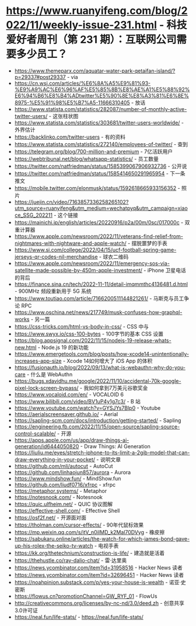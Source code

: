 # https://www.ruanyifeng.com/blog/2022/11/weekly-issue-231.html - 科技爱好者周刊（第 231 期）：互联网公司需要多少员工？

- https://www.themeparx.com/aquatar-water-park-qetaifan-island/?p=29337#post29337 - via
- https://cn.wsj.com/articles/%E6%8A%A5%E9%81%93-%E9%A9%AC%E6%96%AF%E5%85%8B%E8%AE%A1%E5%88%92%E6%94%B6%E8%B4%ADtwitter%E5%90%8E%E8%A3%81%E6%8E%8975-%E5%91%98%E5%B7%A5-11666310405 - 放话
- https://www.statista.com/statistics/282087/number-of-monthly-active-twitter-users/ - 这张柱状图
- https://www.statista.com/statistics/303681/twitter-users-worldwide/ - 外界估计
- https://backlinko.com/twitter-users - 有的资料
- https://www.statista.com/statistics/272140/employees-of-twitter/ - 查到
- https://telegram.org/blog/700-million-and-premium - 7亿活跃用户
- https://webtribunal.net/blog/whatsapp-statistics/ - 员工数量
- https://twitter.com/natfriedman/status/1585399067906932736 - 公开说
- https://twitter.com/natfriedman/status/1585414650291965954 - 下一条推文
- https://mobile.twitter.com/elonmusk/status/1592618665933156352 - 照片
- https://juejin.cn/video/7163857336258265102?utm_source=ruanyifeng&utm_medium=wechatpyq&utm_campaign=xiaoce_SSG_202211 - 这个链接
- https://mainichi.jp/english/articles/20220916/p2a/00m/0sc/017000c - 双重计算器
- https://www.apple.com/newsroom/2022/11/veterans-find-relief-from-nightmares-with-nightware-and-apple-watch/ - 摆脱噩梦的手表
- https://www.si.com/college/2022/04/15/ucf-football-spring-game-jerseys-qr-codes-nil-merchandise - 球衣二维码
- https://www.apple.com/newsroom/2022/11/emergency-sos-via-satellite-made-possible-by-450m-apple-investment/ - iPhone 卫星电话的背后
- https://finance.sina.cn/tech/2022-11-11/detail-imqmmthc4136481.d.html - 900MHz 频段重新用于 5G 系统
- https://www.toutiao.com/article/7166200511144821261/ - 马斯克与员工争论 RPC
- https://www.oschina.net/news/217749/musk-confuses-how-graphql-works - 另一篇
- https://css-tricks.com/html-vs-body-in-css/ - CSS 中<html>与<body>
- https://www.swyx.io/css-100-bytes - 100字节的基本 CSS 设置
- https://blog.appsignal.com/2022/11/15/nodejs-19-release-whats-new.html - Node.js 19 的新功能
- https://www.emergetools.com/blog/posts/how-xcode14-unintentionally-increases-app-size - Xcode 14如何增大了 iOS App 的体积
- https://fusionauth.io/blog/2022/09/13/what-is-webauthn-why-do-you-care - 什么是 WebAuthn
- https://bugs.xdavidhu.me/google/2022/11/10/accidental-70k-google-pixel-lock-screen-bypass/ - 我如何拿到7万美元谷歌奖金
- https://www.vocaloid.com/en/ - VOCALOID 6
- https://www.bilibili.com/video/BV1uP4y1g7c3/ - B 站
- https://www.youtube.com/watch?v=GYSJYs7Blp0 - Youtube
- https://aerialscreensaver.github.io/ - Aerial
- https://sapling-scm.com/docs/introduction/getting-started/ - Sapling
- https://engineering.fb.com/2022/11/15/open-source/sapling-source-control-scalable/ - 开源
- https://apps.apple.com/us/app/draw-things-ai-generation/id6444050820 - Draw Things: AI Generation
- https://liuliu.me/eyes/stretch-iphone-to-its-limit-a-2gib-model-that-can-draw-everything-in-your-pocket/ - 说明文章
- https://github.com/mli/autocut - AutoCut
- https://github.com/linhaojun857/aurora - Aurora
- https://www.mindshow.fun/ - MindShow.fun
- https://github.com/liudf0716/xfrpc - xfrpc
- https://metaphor.systems/ - Metaphor
- https://notesnook.com/ - Notesnook
- https://quic.ulfheim.net/ - QUIC 协议图解
- https://effective-shell.com/ - Effective Shell
- https://osf2f.net/ - 开源面对面
- https://tholman.com/cursor-effects/ - 90年代鼠标效果
- https://mp.weixin.qq.com/s/itV_n0iIMD_k2Mal70DVyg - 橡皮擦
- https://sabukaru.online/articles/the-watch-for-which-james-bond-gave-up-his-rolex-the-seiko-tv-watch - 电视手表
- https://kk.org/thetechnium/construction-is-life/ - 建造就是活着
- https://thehustle.co/ray-dalio-chat/ - 雷·达里奥
- https://news.ycombinator.com/item?id=31958516 - Hacker News 读者
- https://news.ycombinator.com/item?id=32696451 - Hacker News 读者
- https://noahpinion.substack.com/p/yes-your-house-is-wealth - 诺亚·史密斯
- https://flowus.cn?promotionChannel=GW_RYF_01 - FlowUs
- http://creativecommons.org/licenses/by-nc-nd/3.0/deed.zh - 创意共享3.0许可证
- https://neal.fun/life-stats/ - https://neal.fun/life-stats/